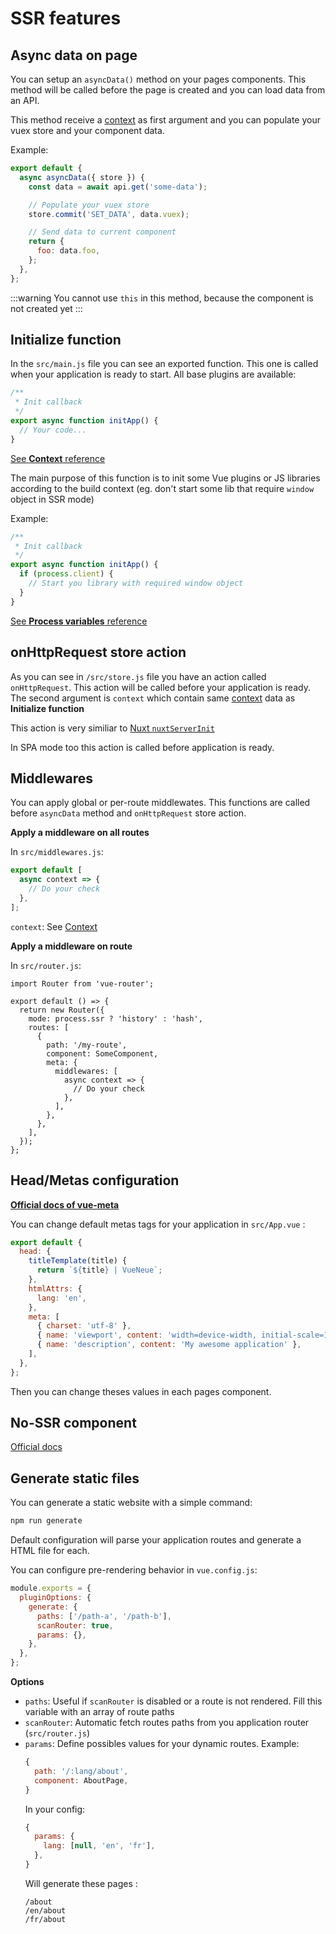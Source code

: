 # SSR features

## Async data on page

You can setup an `asyncData()` method on your pages components. This method will be called
before the page is created and you can load data from an API.

This method receive a [context](/reference/) as first argument and you
can populate your vuex store and your component data.

Example:

```js
export default {
  async asyncData({ store }) {
    const data = await api.get('some-data');

    // Populate your vuex store
    store.commit('SET_DATA', data.vuex);

    // Send data to current component
    return {
      foo: data.foo,
    };
  },
};
```

:::warning
You cannot use `this` in this method, because the component is not created yet
:::

## Initialize function

In the `src/main.js` file you can see an exported function. This one
is called when your application is ready to start. All base plugins
are available:

```js
/**
 * Init callback
 */
export async function initApp() {
  // Your code...
}
```

[See **Context** reference](/reference/)

The main purpose of this function is to init some Vue plugins or JS libraries according
to the build context (eg. don't start some lib that require `window` object in SSR mode)

Example:

```js
/**
 * Init callback
 */
export async function initApp() {
  if (process.client) {
    // Start you library with required window object
  }
}
```

[See **Process variables** reference](/reference/process.html)

## onHttpRequest store action

As you can see in `/src/store.js` file you have an action called `onHttpRequest`.
This action will be called before your application is ready. The second argument is
`context` which contain same [context](/reference/) data as **Initialize function**

This action is very similiar to [Nuxt `nuxtServerInit`](https://nuxtjs.org/guide/vuex-store/#the-nuxtserverinit-action)

In SPA mode too this action is called before application is ready.

## Middlewares

You can apply global or per-route middlewates. This functions are called before
`asyncData` method and `onHttpRequest` store action.

**Apply a middleware on all routes**

In `src/middlewares.js`:

```js
export default [
  async context => {
    // Do your check
  },
];
```

`context`: See [Context](/reference/)

**Apply a middleware on route**

In `src/router.js`:

```js{10-16}
import Router from 'vue-router';

export default () => {
  return new Router({
    mode: process.ssr ? 'history' : 'hash',
    routes: [
      {
        path: '/my-route',
        component: SomeComponent,
        meta: {
          middlewares: [
            async context => {
              // Do your check
            },
          ],
        },
      },
    ],
  });
};
```

## Head/Metas configuration

**[Official docs of vue-meta](https://github.com/declandewet/vue-meta)**

You can change default metas tags for your application in `src/App.vue` :

```js
export default {
  head: {
    titleTemplate(title) {
      return `${title} | VueNeue`;
    },
    htmlAttrs: {
      lang: 'en',
    },
    meta: [
      { charset: 'utf-8' },
      { name: 'viewport', content: 'width=device-width, initial-scale=1' },
      { name: 'description', content: 'My awesome application' },
    ],
  },
};
```

Then you can change theses values in each pages component.

## No-SSR component

[Official docs](https://github.com/egoist/vue-no-ssr)

## Generate static files

You can generate a static website with a simple command:

```bash
npm run generate
```

Default configuration will parse your application routes and generate a HTML file for each.

You can configure pre-rendering behavior in `vue.config.js`:

```js
module.exports = {
  pluginOptions: {
    generate: {
      paths: ['/path-a', '/path-b'],
      scanRouter: true,
      params: {},
    },
  },
};
```

**Options**

- `paths`: Useful if `scanRouter` is disabled or a route is not rendered. Fill this
  variable with an array of route paths
- `scanRouter`: Automatic fetch routes paths from you application router (`src/router.js`)
- `params`: Define possibles values for your dynamic routes.
  Example:
  ```js
  {
    path: '/:lang/about',
    component: AboutPage,
  }
  ```
  In your config:
  ```js
  {
    params: {
      lang: [null, 'en', 'fr'],
    },
  }
  ```
  Will generate these pages :
  ```
  /about
  /en/about
  /fr/about
  ```

